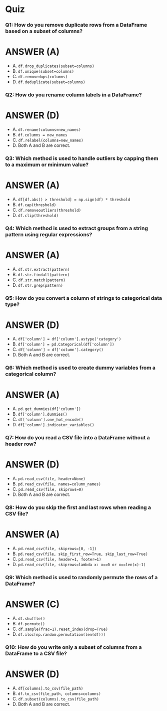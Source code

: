 # Quiz

### Q1: How do you remove duplicate rows from a DataFrame based on a subset of columns?
# ANSWER (A)
- A. `df.drop_duplicates(subset=columns)`
- B. `df.unique(subset=columns)`
- C. `df.removedups(columns)`
- D. `df.deduplicate(subset=columns)`

### Q2: How do you rename column labels in a DataFrame?
# ANSWER (D)
- A. `df.rename(columns=new_names)`
- B. `df.columns = new_names`
- C. `df.relabel(columns=new_names)`
- D. Both A and B are correct.

### Q3: Which method is used to handle outliers by capping them to a maximum or minimum value?
# ANSWER (A)
- A. `df[df.abs() > threshold] = np.sign(df) * threshold`
- B. `df.cap(threshold)`
- C. `df.removeoutliers(threshold)`
- D. `df.clip(threshold)`

### Q4: Which method is used to extract groups from a string pattern using regular expressions?
# ANSWER (A)
- A. `df.str.extract(pattern)`
- B. `df.str.findall(pattern)`
- C. `df.str.match(pattern)`
- D. `df.str.grep(pattern)`

### Q5: How do you convert a column of strings to categorical data type?
# ANSWER (D)
- A. `df['column'] = df['column'].astype('category')`
- B. `df['column'] = pd.Categorical(df['column'])`
- C. `df['column'] = df['column'].category()`
- D. Both A and B are correct.

### Q6: Which method is used to create dummy variables from a categorical column?
# ANSWER (A)
- A. `pd.get_dummies(df['column'])`
- B. `df['column'].dummies()`
- C. `df['column'].one_hot_encode()`
- D. `df['column'].indicator_variables()`

### Q7: How do you read a CSV file into a DataFrame without a header row?
# ANSWER (D)
- A. `pd.read_csv(file, header=None)`
- B. `pd.read_csv(file, names=column_names)`
- C. `pd.read_csv(file, skiprows=0)`
- D. Both A and B are correct.

### Q8: How do you skip the first and last rows when reading a CSV file?
# ANSWER (A)
- A. `pd.read_csv(file, skiprows=[0, -1])`
- B. `pd.read_csv(file, skip_first_row=True, skip_last_row=True)`
- C. `pd.read_csv(file, header=1, footer=1)`
- D. `pd.read_csv(file, skiprows=lambda x: x==0 or x==len(x)-1)`

### Q9: Which method is used to randomly permute the rows of a DataFrame?
# ANSWER (C)
- A. `df.shuffle()`
- B. `df.permute()`
- C. `df.sample(frac=1).reset_index(drop=True)`
- D. `df.iloc[np.random.permutation(len(df))]`

### Q10: How do you write only a subset of columns from a DataFrame to a CSV file?
# ANSWER (D)
- A. `df[columns].to_csv(file_path)`
- B. `df.to_csv(file_path, columns=columns)`
- C. `df.subset(columns).to_csv(file_path)`
- D. Both A and B are correct.
